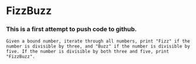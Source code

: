 # FizzBuzz

### This is a first attempt to push code to github.

    Given a bound number, iterate through all numbers, print "Fizz" if the number is divisible by three, and "Buzz" if the number is divisible by five. If the number is divisible by both three and five, print "FizzBuzz".

